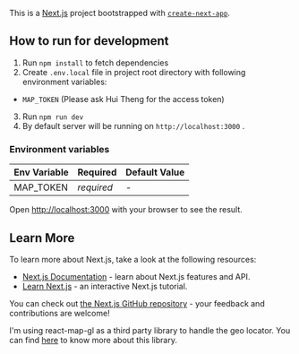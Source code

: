 This is a [Next.js](https://nextjs.org/) project bootstrapped with [`create-next-app`](https://github.com/vercel/next.js/tree/canary/packages/create-next-app).

## How to run for development

1. Run `npm install` to fetch dependencies
2. Create `.env.local` file in project root directory with following environment variables:
  - `MAP_TOKEN` (Please ask Hui Theng for the access token)
3. Run `npm run dev` 
4. By default server will be running on `http://localhost:3000` .

### Environment variables
| Env Variable         | Required        | Default Value      |
| -------------------- | --------------- | ------------------ |
| MAP_TOKEN            | _required_      | -                  |

Open [http://localhost:3000](http://localhost:3000) with your browser to see the result.

## Learn More

To learn more about Next.js, take a look at the following resources:

- [Next.js Documentation](https://nextjs.org/docs) - learn about Next.js features and API.
- [Learn Next.js](https://nextjs.org/learn) - an interactive Next.js tutorial.

You can check out [the Next.js GitHub repository](https://github.com/vercel/next.js/) - your feedback and contributions are welcome!

I'm using react-map-gl as a third party library to handle the geo locator.
You can find [here][Map geo locator] to know more about this library.

[Map geo locator]: https://visgl.github.io/react-map-gl/


